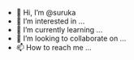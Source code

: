 - 👋 Hi, I’m @suruka
- 👀 I’m interested in ...
- 🌱 I’m currently learning ...
- 💞️ I’m looking to collaborate on ...
- 📫 How to reach me ...

<!---
suruka/suruka is a ✨ special ✨ repository because its `README.md` (this file) appears on your GitHub profile.
You can click the Preview link to take a look at your changes.
--->
